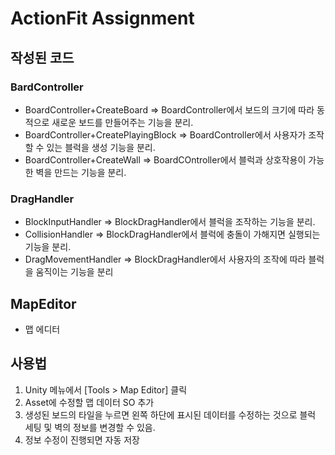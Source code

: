 # ActionFit Assignment

## 작성된 코드
### BardController
- BoardController+CreateBoard => BoardController에서 보드의 크기에 따라 동적으로 새로운 보드를 만들어주는 기능을 분리. 
- BoardController+CreatePlayingBlock => BoardController에서 사용자가 조작할 수 있는 블럭을 생성 기능을 분리.
- BoardController+CreateWall => BoardCOntroller에서 블럭과 상호작용이 가능한 벽을 만드는 기능을 분리.

### DragHandler
- BlockInputHandler => BlockDragHandler에서 블럭을 조작하는 기능을 분리.
- CollisionHandler => BlockDragHandler에서 블럭에 충돌이 가해지면 실행되는 기능을 분리.
- DragMovementHandler => BlockDragHandler에서 사용자의 조작에 따라 블럭을 움직이는 기능을 분리

## MapEditor
- 맵 에디터

## 사용법
1. Unity 메뉴에서 [Tools > Map Editor] 클릭
2. Asset에 수정할 맵 데이터 SO 추가
3. 생성된 보드의 타일을 누르면 왼쪽 하단에 표시된 데이터를 수정하는 것으로 블럭 세팅 및 벽의 정보를 변경할 수 있음.
4. 정보 수정이 진행되면 자동 저장
